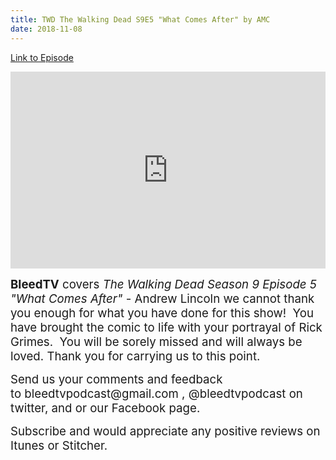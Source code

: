 ```yaml
---
title: TWD The Walking Dead S9E5 "What Comes After" by AMC
date: 2018-11-08
---
```


[Link to Episode](https://BleedTV.podbean.com/e/twd-the-walking-dead-s9e5-what-comes-after-by-amc/)

<iframe src="https://www.podbean.com/media/player/23igq-9e985c?from=site&vjs=1&skin=1&fonts=Helvetica&auto=0&download=1" height="315" width="100%" frameborder="0" scrolling="no" data-name="pb-iframe-player"></iframe>

<p><span style="font-size:14pt;"><strong>BleedTV</strong> covers <em>The Walking Dead Season 9 Episode 5 "What Comes After"</em> - Andrew Lincoln we cannot thank you enough for what you have done for this show!  You have brought the comic to life with your portrayal of Rick Grimes.  You will be sorely missed and will always be loved. Thank you for carrying us to this point.  </span></p>
<p><span style="font-size:14pt;">Send us your comments and feedback to bleedtvpodcast@gmail.com , @bleedtvpodcast on twitter, and or our Facebook page. </span></p>
<p><span style="font-size:14pt;">Subscribe and would appreciate any positive reviews on Itunes or Stitcher.</span></p>